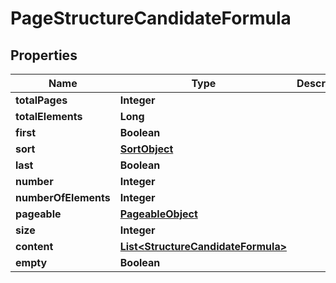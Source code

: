 

# PageStructureCandidateFormula


## Properties

| Name | Type | Description | Notes |
|------------ | ------------- | ------------- | -------------|
|**totalPages** | **Integer** |  |  [optional] |
|**totalElements** | **Long** |  |  [optional] |
|**first** | **Boolean** |  |  [optional] |
|**sort** | [**SortObject**](SortObject.md) |  |  [optional] |
|**last** | **Boolean** |  |  [optional] |
|**number** | **Integer** |  |  [optional] |
|**numberOfElements** | **Integer** |  |  [optional] |
|**pageable** | [**PageableObject**](PageableObject.md) |  |  [optional] |
|**size** | **Integer** |  |  [optional] |
|**content** | [**List&lt;StructureCandidateFormula&gt;**](StructureCandidateFormula.md) |  |  [optional] |
|**empty** | **Boolean** |  |  [optional] |



